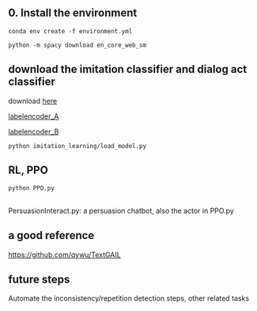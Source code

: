 ## 0. Install the environment
```conda env create -f environment.yml```

```python -m spacy download en_core_web_sm```


## download the imitation classifier and dialog act classifier
download [here](https://drive.google.com/file/d/1kLuLme1fS8hTphf-ebgfPCRKHovSX_zc/view?usp=sharing)

[labelencoder_A](https://drive.google.com/file/d/1tb2MnbZVx7gbWgStxUNQLJvEjyHbb8l7/view?usp=sharing)

[labelencoder_B](https://drive.google.com/file/d/1lnyGEOAgWVHH3-NYl7S3ppcOJExVIVpZ/view?usp=sharing)

```
python imitation_learning/load_model.py
```

## RL, PPO
```
python PPO.py
```

##
PersuasionInteract.py: a persuasion chatbot, also the actor in PPO.py

## a good reference
https://github.com/qywu/TextGAIL


## future steps
Automate the inconsistency/repetition detection steps, other related tasks